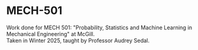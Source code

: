 # MECH-501
Work done for MECH 501: "Probability, Statistics and Machine Learning in Mechanical Engineering" at McGill.  
Taken in Winter 2025, taught by Professor Audrey Sedal.  
